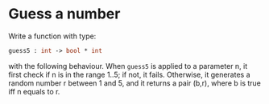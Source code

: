 # Guess a number

Write a function with type:
```ocaml
guess5 : int -> bool * int
```
with the following behaviour.
When `guess5` is applied to a parameter n, it first check if n is in the range 1..5;
if not, it fails.
Otherwise, it generates a random number r between 1 and 5, and it returns a pair (b,r),
where b is true iff n equals to r.
